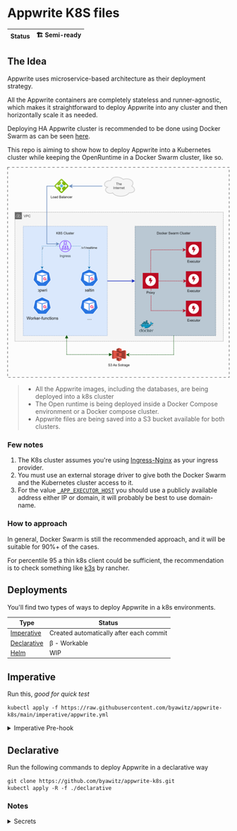 # Appwrite K8S files

| Status | 🏗️ Semi-ready |
|--------|----------------|

## The Idea

Appwrite uses microservice-based architecture as their deployment strategy.

All the Appwrite containers are completely stateless and runner-agnostic, which makes
it straightforward to deploy Appwrite into any cluster and then horizontally scale it as needed.

Deploying HA Appwrite cluster is recommended to be done using Docker Swarm as can be seen [here](https://github.com/byawitz/scaling-appwrite).

This repo is aiming to show how to deploy Appwrite into a Kubernetes cluster while keeping the OpenRuntime in a Docker Swarm cluster, like so.

![Diagram](./assets/appwrite-k8s.drawio.svg)

> - All the Appwrite images, including the databases, are being deployed into a k8s cluster
> - The Open runtime is being deployed inside a Docker Compose environment or a Docker compose cluster.
> - Appwrite files are being saved into a S3 bucket available for both clusters.

### Few notes

1. The K8s cluster assumes you're using [Ingress-Nginx](https://kubernetes.github.io/ingress-nginx/) as your ingress provider.
2. You must use an external storage driver to give both the Docker Swarm and the Kubernetes cluster access to it.
3. For the value [`_APP_EXECUTOR_HOST`](./declarative/config/env.yml#L74) you should use a publicly available address either IP or domain, it will probably be best to use domain-name.

### How to approach

In general, Docker Swarm is still the recommended approach, and it will be suitable for 90%+ of the cases.

For percentile 95 a thin k8s client could be sufficient, the recommendation is to check something like [k3s](https://k3s.io/) by rancher.

## Deployments

You'll find two types of ways to deploy Appwrite in a k8s environments.

| Type                         | Status                                  |
|------------------------------|-----------------------------------------|
| [Imperative](./imperative)   | Created automatically after each commit |
| [Declarative](./declarative) | β - Workable                            |
| [Helm](./helm)               | WIP                                     |

## Imperative

Run this, _good for quick test_

```shell
kubectl apply -f https://raw.githubusercontent.com/byawitz/appwrite-k8s/main/imperative/appwrite.yml
```

<details>
<summary>Imperative Pre-hook</summary>
To add the pre-commit run
Add this to your `.git/hooks/pre-commit` file.

```shell
#!/usr/bin/env bash

bash merge.sh
git add imperative/appwrite.yml
```

</details>

## Declarative

Run the following commands to deploy Appwrite in a declarative way

```shell
git clone https://github.com/byawitz/appwrite-k8s.git
kubectl apply -R -f ./declarative
```

### Notes

<details>
<summary>Secrets</summary>
Remember to convert all your secrets to base64, for example

```shell
echo -n "your-secret-key" | base64 -i -
```

Or by deploying them one by one.

```shell
kubectl create secret generic appwrite-secrets --from-literal=_APP_OPENSSL_KEY_V1=your-secret-key
```

</details>
